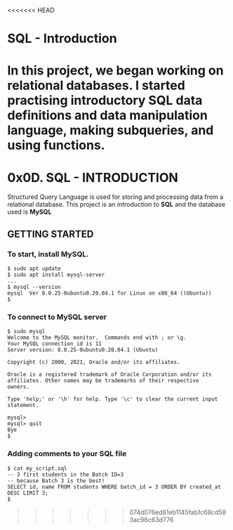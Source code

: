 <<<<<<< HEAD
# SQL - Introduction

In this project, we began working on relational databases. I started practising introductory SQL data definitions and data manipulation language, making subqueries, and using functions.
=======
# 0x0D. SQL - INTRODUCTION
Structured Query Language is used for storing and processing data from a relational database.
This project is an introduction to **SQL** and the database used is **MySQL**

## GETTING STARTED
### To start, install MySQL.
```
$ sudo apt update
$ sudo apt install mysql-server
...
$ mysql --version
mysql  Ver 8.0.25-0ubuntu0.20.04.1 for Linux on x86_64 ((Ubuntu))
$
```
### To connect to MySQL server
```
$ sudo mysql
Welcome to the MySQL monitor.  Commands end with ; or \g.
Your MySQL connection id is 11
Server version: 8.0.25-0ubuntu0.20.04.1 (Ubuntu)

Copyright (c) 2000, 2021, Oracle and/or its affiliates.

Oracle is a registered trademark of Oracle Corporation and/or its
affiliates. Other names may be trademarks of their respective
owners.

Type 'help;' or '\h' for help. Type '\c' to clear the current input statement.

mysql>
mysql> quit
Bye
$
```
### Adding comments to your SQL file
```
$ cat my_script.sql
-- 3 first students in the Batch ID=3
-- because Batch 3 is the best!
SELECT id, name FROM students WHERE batch_id = 3 ORDER BY created_at DESC LIMIT 3;
$
```
>>>>>>> 074d076ed81eb1145fab1c68cd583ac96c63d776
